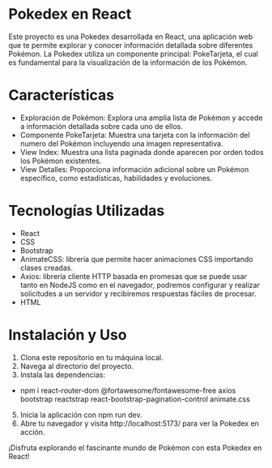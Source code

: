 # Pokedex en React
Este proyecto es una Pokedex desarrollada en React, una aplicación web que te permite explorar y conocer información detallada sobre diferentes Pokémon. La Pokedex utiliza un componente principal: PokeTarjeta, el cual es fundamental para la visualización de la información de los Pokémon.

# Características
- Exploración de Pokémon: Explora una amplia lista de Pokémon y accede a información detallada sobre cada uno de ellos.
- Componente PokeTarjeta: Muestra una tarjeta con la información del numero del Pokémon incluyendo una imagen representativa.
- View Index: Muestra una lista paginada donde aparecen por orden todos los Pokémon existentes.
- View Detalles: Proporciona información adicional sobre un Pokémon específico, como estadísticas, habilidades y evoluciones.
  
# Tecnologías Utilizadas
- React
- CSS
- Bootstrap
- AnimateCSS: librería que permite hacer animaciones CSS importando clases creadas.
- Axios: librería cliente HTTP basada en promesas que se puede usar tanto en NodeJS como en el navegador, podremos configurar y realizar solicitudes a un servidor y recibiremos respuestas fáciles de procesar.
- HTML
  
# Instalación y Uso
1.	Clona este repositorio en tu máquina local.
2.	Navega al directorio del proyecto.
3.	Instala las dependencias:
- npm i react-router-dom @fortawesome/fontawesome-free axios bootstrap reactstrap react-bootstrap-pagination-control animate.css
5.	Inicia la aplicación con npm run dev.
6.	Abre tu navegador y visita http://localhost:5173/ para ver la Pokedex en acción.
   
¡Disfruta explorando el fascinante mundo de Pokémon con esta Pokedex en React!

